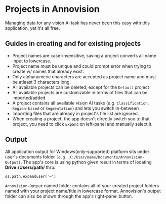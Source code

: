 # Projects in Annovision

Managing data for any vision AI task has never been this easy with this application, yet it's all free.

## Guides in creating and for existing projects

- Project names are case-insensitive, saving a project converts all name input to lowercase.
- Project name must be unique and could prompt error when trying to create w/ names that already exist.
- Only alphanumeric characters are accepted as project name and must be atleast 3 characters long.
- All available projects can be deleted, except for the `Default` project
- All available projects are customizable in terms of files that can be imported/added
- A project contains all available vision AI tasks (e.g. `Classification`, `Region-based` or `Segmentation`) and lets you switch in-between
- Importing files that are already in project's file list are ignored.
- When creating a project, the app doesn't directly switch you to that project, you need to click `Expand` on left-panel and manually select it.

## Output

All application output for Windows(only-supported) platform sits under user's documents folder `(e.g. X:/User/name/Documents/Annovision-Output)`.
The app's core is using python given result in terms of locating **Drive:/Users/path/** thru:

```
os.path.expanduser('~')
```

`Annovision-Output` named folder contains all of your created project folders named with your project name/title in lowercase format.
Annovision's output folder can also be shown through the app's right-panel button.

